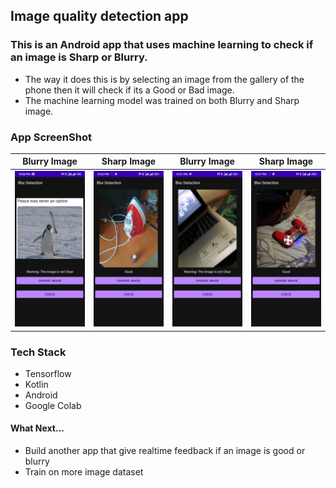 ## Image quality detection app

### This is an Android app that uses machine learning to check if an image is Sharp or Blurry.

* The way it does this is by selecting an image from the gallery of the phone then it will check if its a Good or Bad image.
* The machine learning model was trained on both Blurry and Sharp image.

### App ScreenShot
Blurry Image            |  Sharp Image          |  Blurry Image          |  Sharp Image
:-------------------------:|:-------------------------:|:-------------------------:|:-------------------------:
![bad1](https://github.com/OlaOlaoni/Blur-Detection/blob/main/assets/bad1.png)  |  ![good1](https://github.com/OlaOlaoni/Blur-Detection/blob/main/assets/good3.png) |  ![bad2](https://github.com/OlaOlaoni/Blur-Detection/blob/main/assets/bad3.png) |  ![good2](https://github.com/OlaOlaoni/Blur-Detection/blob/main/assets/good2.png)

### Tech Stack

* Tensorflow
* Kotlin
* Android
* Google Colab

#### What Next...
* Build another app that give realtime feedback if an image is good or blurry
* Train on more image dataset
